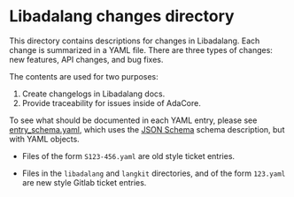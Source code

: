 Libadalang changes directory
============================

This directory contains descriptions for changes in Libadalang. Each change is
summarized in a YAML file. There are three types of changes: new features, API
changes, and bug fixes.

The contents are used for two purposes:

1. Create changelogs in Libadalang docs.
2. Provide traceability for issues inside of AdaCore.

To see what should be documented in each YAML entry, please see
[entry_schema.yaml](./entry_schema.yaml), which uses the [JSON
Schema](https://json-schema.org/) schema description, but with YAML objects.

* Files of the form `S123-456.yaml` are old style ticket entries.

* Files in the `libadalang` and `langkit` directories, and of the form
  `123.yaml` are new style Gitlab ticket entries.
